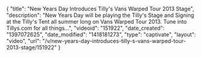 {
    "title": "New Years Day Introduces Tilly's Vans Warped Tour 2013 Stage",
    "description": "New Years Day will be playing the Tilly's Stage and Signing at the Tilly's Tent all summer long on Vans Warped Tour 2013. Tune into Tillys.com for all things...",
    "videoid": "151922",
    "date_created": "1397072625",
    "date_modified": "1418181273",
    "type": "captivate",
    "layout": "video",
    "url": "\/v\/new-years-day-introduces-tilly-s-vans-warped-tour-2013-stage\/151922"
}